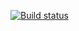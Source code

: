 [![Build status](https://ci.appveyor.com/api/projects/status/cb59tijaolli7syo?svg=true)](https://ci.appveyor.com/project/MargelovN/ci-api)
